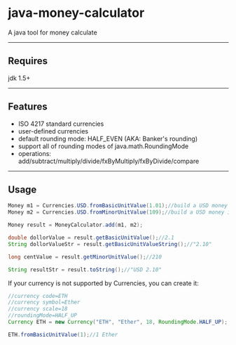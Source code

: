 # java-money-calculator
A java tool for money calculate

***
## Requires
jdk 1.5+

***
## Features
+ ISO 4217 standard currencies
 + user-defined currencies
 + default rounding mode: HALF_EVEN (AKA: Banker's rounding)
 + support all of rounding modes of java.math.RoundingMode
 + operations: add/subtract/multiply/divide/fxByMultiply/fxByDivide/compare

***
## Usage
```java
Money m1 = Currencies.USD.fromBasicUnitValue(1.01);//build a USD money instance by using basic unit, which is dollor.
Money m2 = Currencies.USD.fromMinorUnitValue(109);//build a USD money instance by using minor unit, which is cent.

Money result = MoneyCalculator.add(m1, m2);

double dollorValue = result.getBasicUnitValue();//2.1
String dollorValueStr = result.getBasicUnitValueString();//"2.10"

long centValue = result.getMinorUnitValue();//210

String resultStr = result.toString();//"USD 2.10"
```

If your currency is not supported by Currencies, you can create it:
```java
//currency code=ETH
//currency symbol=Ether
//currency scale=18
//roundingMode=HALF_UP
Currency ETH = new Currency("ETH", "Ether", 18, RoundingMode.HALF_UP);

ETH.fromBasicUnitValue(1);//1 Ether
```